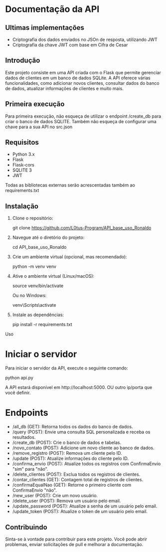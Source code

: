 # Documentação da API

## Ultimas implementações

- Criptografia dos dados enviados no JSOn de resposta, utilizando JWT
- Criptografia da chave JWT com base em Cifra de Cesar

## Introdução

Este projeto consiste em uma API criada com o Flask que permite gerenciar dados de clientes em um banco de dados SQLite. A API oferece várias funcionalidades, como adicionar novos clientes, consultar dados do banco de dados, atualizar informações de clientes e muito mais.

## Primeira execução

Para primeira execução, não esqueça de utilizar o endpoint /create_db para criar o banco de dados SQLITE.
Também não esqueça de configurar uma chave para a sua API no src.json

## Requisitos

- Python 3.x
- Flask
- Flask-cors
- SQLITE 3
- JWT
  

Todas as bibliotecas externas serão acrescentadas também ao requirements.txt

## Instalação

1. Clone o repositório:

   git clone https://github.com/L0tus-Program/API_base_uso_Ronaldo

2. Navegue até o diretório do projeto:

   cd API_base_uso_Ronaldo

3. Crie um ambiente virtual (opcional, mas recomendado):

   python -m venv venv

4. Ative o ambiente virtual (Linux/macOS):

   source venv/bin/activate

   Ou no Windows:

   venv\Scripts\activate

5. Instale as dependências:

   pip install -r requirements.txt

Uso

# Iniciar o servidor

Para iniciar o servidor da API, execute o seguinte comando:

python api.py

A API estará disponível em http://localhost:5000. OU outro ip/porta que você definir.

# Endpoints

- /all_db (GET): Retorna todos os dados do banco de dados.
- /query (POST): Envie uma consulta SQL personalizada e receba os resultados.
- /create_db (POST): Crie o banco de dados e tabelas.
- /novo_contato (POST): Adicione um novo cliente ao banco de dados.
- /remove_registro (POST): Remova um cliente pelo ID.
- /update (POST): Atualize informações do cliente pelo ID.
- /confirma_envio (POST): Atualize todos os registros com ConfirmaEnvio "sim" para "não".
- /delete_clientes (POST): Exclua todos os registros de clientes.
- /contar_clientes (GET): Contagem total de registros de clientes.
- /confirmaEqualNao (GET): Retorne o primeiro cliente com ConfirmaEnvio "não".
- /new_user (POST): Crie um novo usuário.
- /delete_user (POST): Remova um usuário pelo email.
- /update_password (POST): Atualize a senha de um usuário pelo email.
- /update_token (POST): Atualize o token de um usuário pelo email.
  
## Contribuindo

Sinta-se à vontade para contribuir para este projeto. Você pode abrir problemas, enviar solicitações de pull e melhorar a documentação.
